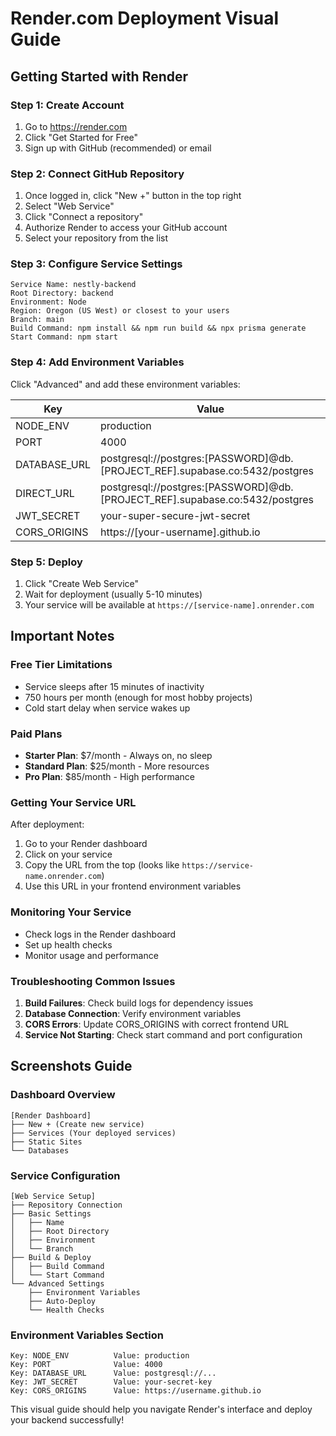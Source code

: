 # Render.com Deployment Visual Guide

## Getting Started with Render

### Step 1: Create Account

1. Go to https://render.com
2. Click "Get Started for Free"
3. Sign up with GitHub (recommended) or email

### Step 2: Connect GitHub Repository

1. Once logged in, click "New +" button in the top right
2. Select "Web Service"
3. Click "Connect a repository"
4. Authorize Render to access your GitHub account
5. Select your repository from the list

### Step 3: Configure Service Settings

```
Service Name: nestly-backend
Root Directory: backend
Environment: Node
Region: Oregon (US West) or closest to your users
Branch: main
Build Command: npm install && npm run build && npx prisma generate
Start Command: npm start
```

### Step 4: Add Environment Variables

Click "Advanced" and add these environment variables:

| Key          | Value                                                                       |
| ------------ | --------------------------------------------------------------------------- |
| NODE_ENV     | production                                                                  |
| PORT         | 4000                                                                        |
| DATABASE_URL | postgresql://postgres:[PASSWORD]@db.[PROJECT_REF].supabase.co:5432/postgres |
| DIRECT_URL   | postgresql://postgres:[PASSWORD]@db.[PROJECT_REF].supabase.co:5432/postgres |
| JWT_SECRET   | your-super-secure-jwt-secret                                                |
| CORS_ORIGINS | https://[your-username].github.io                                           |

### Step 5: Deploy

1. Click "Create Web Service"
2. Wait for deployment (usually 5-10 minutes)
3. Your service will be available at `https://[service-name].onrender.com`

## Important Notes

### Free Tier Limitations

- Service sleeps after 15 minutes of inactivity
- 750 hours per month (enough for most hobby projects)
- Cold start delay when service wakes up

### Paid Plans

- **Starter Plan**: $7/month - Always on, no sleep
- **Standard Plan**: $25/month - More resources
- **Pro Plan**: $85/month - High performance

### Getting Your Service URL

After deployment:

1. Go to your Render dashboard
2. Click on your service
3. Copy the URL from the top (looks like `https://service-name.onrender.com`)
4. Use this URL in your frontend environment variables

### Monitoring Your Service

- Check logs in the Render dashboard
- Set up health checks
- Monitor usage and performance

### Troubleshooting Common Issues

1. **Build Failures**: Check build logs for dependency issues
2. **Database Connection**: Verify environment variables
3. **CORS Errors**: Update CORS_ORIGINS with correct frontend URL
4. **Service Not Starting**: Check start command and port configuration

## Screenshots Guide

### Dashboard Overview

```
[Render Dashboard]
├── New + (Create new service)
├── Services (Your deployed services)
├── Static Sites
└── Databases
```

### Service Configuration

```
[Web Service Setup]
├── Repository Connection
├── Basic Settings
│   ├── Name
│   ├── Root Directory
│   ├── Environment
│   └── Branch
├── Build & Deploy
│   ├── Build Command
│   └── Start Command
└── Advanced Settings
    ├── Environment Variables
    ├── Auto-Deploy
    └── Health Checks
```

### Environment Variables Section

```
Key: NODE_ENV          Value: production
Key: PORT              Value: 4000
Key: DATABASE_URL      Value: postgresql://...
Key: JWT_SECRET        Value: your-secret-key
Key: CORS_ORIGINS      Value: https://username.github.io
```

This visual guide should help you navigate Render's interface and deploy your backend successfully!
